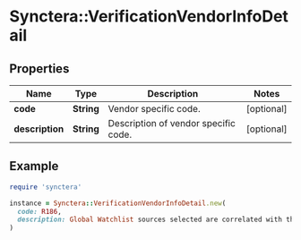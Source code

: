 # Synctera::VerificationVendorInfoDetail

## Properties

| Name | Type | Description | Notes |
| ---- | ---- | ----------- | ----- |
| **code** | **String** | Vendor specific code. | [optional] |
| **description** | **String** | Description of vendor specific code. | [optional] |

## Example

```ruby
require 'synctera'

instance = Synctera::VerificationVendorInfoDetail.new(
  code: R186,
  description: Global Watchlist sources selected are correlated with the input identifiers
)
```

